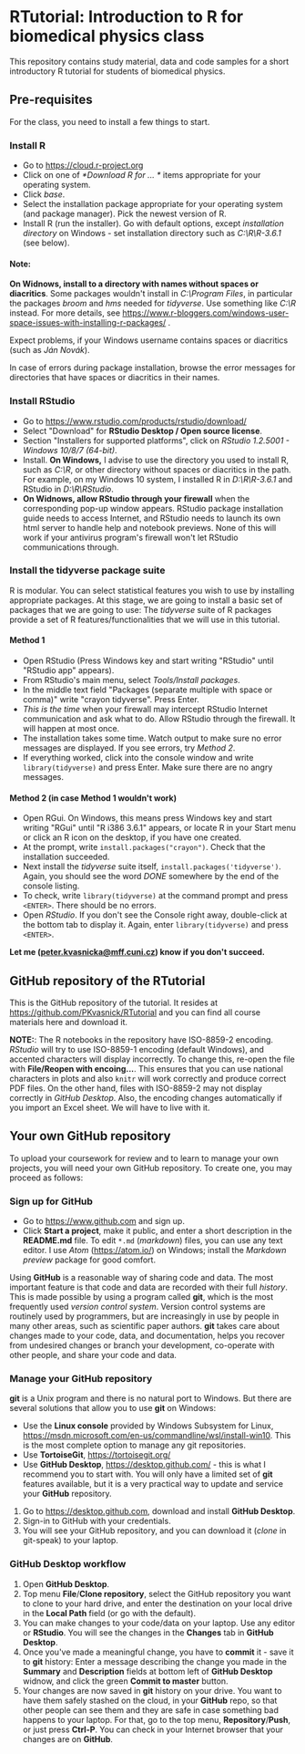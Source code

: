 # RTutorial: Introduction to R for biomedical physics class

This repository contains study material, data and code samples for a short introductory R tutorial for students of biomedical physics.

## Pre-requisites

For the class, you need to install a few things to start.

### Install R
* Go to https://cloud.r-project.org
* Click on one of _*Download R for ... *_ items appropriate for your operating system.
* Click _*base*_.
* Select the installation package appropriate for your operating system (and package manager). Pick the newest version of R.
* Install R (run the installer). Go with default options, except _installation directory_ on Windows - set installation directory such as *C:\\R\\R-3.6.1* (see below).

#### Note:
__On Widnows, install to a directory with names without spaces or diacritics__. Some packages wouldn't install in *C:\\Program Files*, in particular the packages *_broom_* and *_hms_* needed for *_tidyverse_*. Use something like *C:\\R* instead. For more details, see https://www.r-bloggers.com/windows-user-space-issues-with-installing-r-packages/ .

Expect problems, if your Windows username contains spaces or diacritics (such as _*Ján Novák*_).

In case of errors during package installation, browse the error messages for directories that have spaces or diacritics in their names.

### Install RStudio
* Go to https://www.rstudio.com/products/rstudio/download/
* Select "Download" for __RStudio Desktop / Open source license__.
* Section "Installers for supported platforms", click on *RStudio 1.2.5001 - Windows 10/8/7 (64-bit)*.
* Install. __On Windows,__ I advise to use the directory you used to install R, such as _*C:\\R*_, or other directory without spaces or diacritics in the path. For example, on my Windows 10 system, I installed R in _*D:\\R\\R-3.6.1*_ and RStudio in _*D:\\R\\RStudio*_.
* __On Widnows, allow RStudio through your firewall__ when the corresponding pop-up window appears. RStudio package installation guide needs to access Internet, and RStudio needs to launch its own html server to handle help and notebook previews. None of this will work if your antivirus program's firewall won't let RStudio communications through.

### Install the tidyverse package suite
R is modular. You can select statistical features you wish to use by installing appropriate packages. At this stage, we are going to install a basic set of packages that we are going to use: The *_tidyverse_* suite of R packages provide a set of R features/functionalities that we will use in this tutorial.

#### Method 1
* Open RStudio (Press Windows key and start writing "RStudio" until "RStudio app" appears).
* From RStudio's main menu, select _*Tools/Install packages*_.
* In the middle text field "Packages (separate multiple with space or comma)" write "crayon tidyverse". Press Enter.
* _This is the time_ when your firewall may intercept RStudio Internet communication and ask what to do. Allow RStudio through the firewall. It will happen at most once.
* The installation takes some time. Watch output to make sure no error messages are displayed. If you see errors, try *Method 2*.
* If everything worked, click into the console window and write `library(tidyverse)` and press Enter. Make sure there are no angry messages.

#### Method 2 (in case Method 1 wouldn't work)

* Open RGui. On Windows, this means press Windows key and start writing "RGui" until "R i386 3.6.1" appears, or locate R in your Start menu or click an R icon on the desktop, if you have one created.
* At the prompt, write `install.packages("crayon")`. Check that the installation succeeded.
* Next install the *tidyverse* suite itself, `install.packages('tidyverse')`. Again, you should see the word *DONE* somewhere by the end of the console listing.
* To check, write `library(tidyverse)` at the command prompt and press `<ENTER>`. There should be no errors.
* Open *_RStudio_*. If you don't see the Console right away, double-click at the bottom tab to display it. Again, enter `library(tidyverse)` and press `<ENTER>`.

__Let me (peter.kvasnicka@mff.cuni.cz) know if you don't succeed.__


## GitHub repository of the RTutorial
This is the GitHub repository of the tutorial.
It resides at https://github.com/PKvasnick/RTutorial and you can find all course materials here and download it.

__NOTE:__: The R notebooks in the repository have ISO-8859-2 encoding. *RStudio* will try to use ISO-8859-1 encoding (default Windows), and accented characters will display incorrectly. To change this, re-open the file with __File/Reopen with encoing...__. This ensures that you can use national characters in plots and also `knitr` will work correctly and produce correct PDF files. On the other hand, files with ISO-8859-2 may not display correctly in *GitHub Desktop*. Also, the encoding changes automatically if you import an Excel sheet. We will have to live with it.

## Your own GitHub repository
To upload your coursework for review and to learn to manage your own projects, you will need your own GitHub repository. To create one, you may proceed as follows:

### Sign up for __GitHub__
* Go to https://www.github.com and sign up.
* Click __Start a project__, make it public, and enter a short description in the __README.md__ file. To edit `*.md` (*_markdown_*) files, you can use any text editor. I use *_Atom_* (https://atom.io/) on Windows; install the *_Markdown preview_* package for good comfort.

Using __GitHub__ is a reasonable way of sharing code and data. The most important feature is that code and data are recorded with their full *_history_*. This is made possible by using a program called __git__, which is the most frequently used *_version control system_*. Version control systems are routinely used by programmers, but are increasingly in use by people in many other areas, such as scientific paper authors.
__git__ takes care about changes made to your code, data, and documentation, helps you recover from undesired changes or branch your development, co-operate with other people, and share your code and data.

### Manage your __GitHub__ repository
__git__ is a Unix program and there is no natural port to Windows. But there are several solutions that allow you to use __git__ on Windows:
* Use the __Linux console__ provided by Windows Subsystem for Linux, https://msdn.microsoft.com/en-us/commandline/wsl/install-win10. This is the most complete option to manage any git repositories.
* Use __TortoiseGit__, https://tortoisegit.org/
* Use __GitHub Desktop__, https://desktop.github.com/ - this is what I recommend you to start with. You will only have a limited set of __git__ features available, but it is a very practical way to update and service your __GitHub__ repository.

1. Go to https://desktop.github.com, download and install __GitHub Desktop__.
2. Sign-in to GitHub with your credentials.
3. You will see your GitHub repository, and you can download it (*_clone_* in git-speak) to your laptop.

### GitHub Desktop workflow
1. Open __GitHub Desktop__.
2. Top menu __File__/__Clone repository__, select the GitHub repository you want to clone to your hard drive, and enter the destination on your local drive in the __Local Path__ field (or go with the default).
3. You can make changes to your code/data on your laptop. Use any editor or __RStudio__. You will see the changes in the __Changes__ tab in __GitHub Desktop__.
4. Once you've made a meaningful change, you have to __commit__ it - save it to __git__ history: Enter a message describing the change you made in the __Summary__ and __Description__ fields at bottom left of __GitHub Desktop__ widnow, and click the green __Commit to master__ button.
5. Your changes are now saved in __git__ history on your drive. You want to have them safely stashed on the cloud, in your __GitHub__ repo, so that other people can see them and they are safe in case something bad happens to your laptop. For that, go to the top menu, __Repository__/__Push__, or just press __Ctrl-P__. You can check in your Internet browser that your changes are on __GitHub__.
